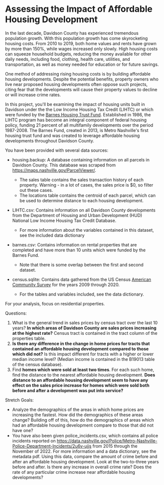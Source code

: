 # Assessing the Impact of Affordable Housing Development

In the last decade, Davidson County has experienced tremendous population growth. With this population growth has come skyrocketing housing costs. From 2010 to 2019, both home values and rents have grown by more than 150%, while wages increased only slowly. High housing costs can squeeze household budgets, reducing the money available for other daily needs, including food, clothing, health care, utilities, and transportation, as well as money needed for education or for future savings.

One method of addressing rising housing costs is by building affordable housing developments. Despite the potential benefits, property owners who live near proposed housing developments often oppose such projects, citing fear that the developments will cause their property values to decline or will increase crime rates.

In this project, you'll be examining the impact of housing units built in Davidson under the the Low Income Housing Tax Credit (LIHTC) or which were funded by the [Barnes Housing Trust Fund](https://www.nashville.gov/departments/mayor/housing/barnes-fund). Established in 1986, the LIHTC program has become an integral component of federal housing policy, funding 21 percent of all multifamily developments over the period 1987-2008. The Barnes Fund, created in 2013, is Metro Nashville's first housing trust fund and was created to leverage affordable housing developments throughout Davidson County.

You have been provided with several data sources:

* housing.backup: A database containing information on all parcels in Davidson County. This database was scraped from https://maps.nashville.gov/ParcelViewer/.
    - The sales table contains the sales transaction history of each property. Warning - in a lot of cases, the sales price is $0, so filter out these cases.
    - The locations table contains the centroid of each parcel, which can be used to determine distance to each housing development.
* LIHTC.csv: Contains information on all Davidson County developments from the Department of Housing and Urban Development (HUD) National Low Income Housing Tax Credit Database.

    - For more information about the variables contained in this dataset, see the included data dictionary

* barnes.csv: Contains information on rental properties that are completed and have more than 10 units which were funded by the Barnes Fund.
    - Note that there is some overlap between the first and second dataset.

* census.sqlite: Contains data gathered from the US Census [American Community Survey](https://www.census.gov/data/developers/data-sets.html) for the years 2009 through 2020.
    - For the tables and variables included, see the data dictionary.

For your analysis, focus on residential properties.

Questions:
1. What is the general trend in sales prices by census tract over the last 10 years? **In which areas of Davidson County are sales prices increasing at the highest rate?** Census tract is contained in the tract column of the properties table.
2. **Is there any difference in the change in home prices for tracts that contained an affordable housing development compared to those which did not?** Is this impact different for tracts with a higher or lower median income level? (Median income is contained in the B19013 table of the census database).
3. Find **homes which were sold at least two times**. For each such home, find the distance to the nearest affordable housing development. **Does distance to an affordable housing development seem to have any effect on the sales price increase for homes which were sold both before and after a development was put into service?**

Stretch Goals:
* Analyze the demographics of the areas in which home prices are increasing the fastest. How did the demographics of these areas change? Building off of this, how do the demographics of areas which had an affordable housing development compare to those that did not have one?
* You have also been given police_incidents.csv, which contains all police incidents reported on https://data.nashville.gov/Police/Metro-Nashville-Police-Department-Incidents/2u6v-ujjs from 2015 through the November of 2022. For more information and a data dictionary, see the metadata pdf. Using this data, compare the amount of crime before and after an affordable housing development. Look at the two-to-three years before and after. Is there any increase in overall crime rate? Does the rate of any particular crime increase near affordable housing developments?
